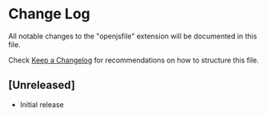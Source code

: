 # Change Log

All notable changes to the "openjsfile" extension will be documented in this file.

Check [Keep a Changelog](http://keepachangelog.com/) for recommendations on how to structure this file.

## [Unreleased]

- Initial release